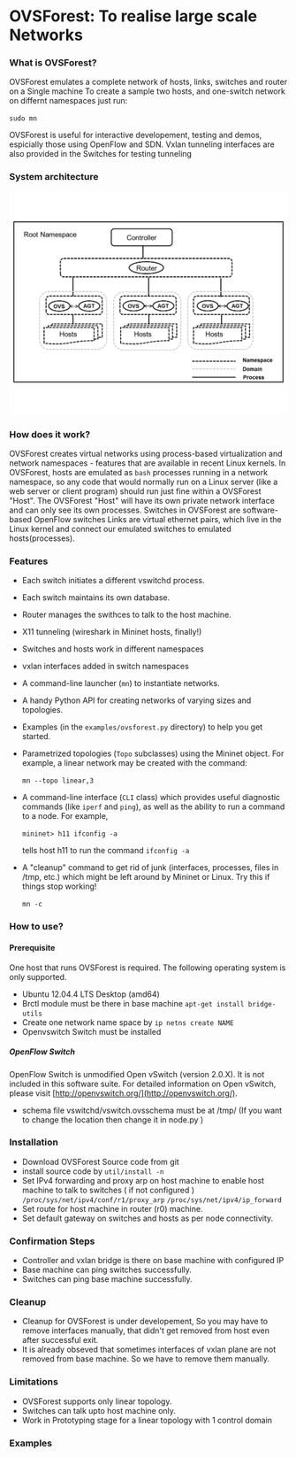 OVSForest: To realise large scale Networks
========================================================

### What is OVSForest?

OVSForest emulates a complete network of hosts, links, switches and
router on a Single machine To create a sample two hosts, and one-switch
network on differnt namespaces just run:

 `sudo mn`

OVSForest is useful for interactive developement, testing and demos,
espicially those using OpenFlow and SDN. Vxlan tunneling interfaces 
are also provided in the Switches for testing tunneling

### System architecture
![System architecture](doc/architecture.png)


### How does it work?

OVSForest creates virtual networks using process-based virtualization
and network namespaces - features that are available in recent Linux
kernels.  In OVSForest, hosts are emulated as `bash` processes running in
a network namespace, so any code that would normally run on a Linux
server (like a web server or client program) should run just fine
within a OVSForest "Host".  The OVSForest "Host" will have its own private
network interface and can only see its own processes.  Switches in
OVSForest are software-based OpenFlow switches Links are virtual ethernet 
pairs, which live in the Linux kernel and connect our emulated switches 
to emulated hosts(processes).

### Features

* Each switch initiates a different vswitchd process.
* Each switch maintains its own database.
* Router manages the swithces to talk to the host machine.
* X11 tunneling (wireshark in Mininet hosts, finally!)
* Switches and hosts work in different namespaces
* vxlan interfaces added in switch namespaces

* A command-line launcher (`mn`) to instantiate networks.

* A handy Python API for creating networks of varying sizes and
  topologies.

* Examples (in the `examples/ovsforest.py` directory) to help you get started.


* Parametrized topologies (`Topo` subclasses) using the Mininet
  object.  For example, a linear network may be created with the
  command:

  `mn --topo linear,3`

* A command-line interface (`CLI` class) which provides useful
  diagnostic commands (like `iperf` and `ping`), as well as the
  ability to run a command to a node. For example,

  `mininet> h11 ifconfig -a`

  tells host h11 to run the command `ifconfig -a`

* A "cleanup" command to get rid of junk (interfaces, processes, files
  in /tmp, etc.) which might be left around by Mininet or Linux. Try
  this if things stop working!

  `mn -c`

### How to use?

#### Prerequisite

One host that runs OVSForest is required. 
The following operating system is only supported.

* Ubuntu 12.04.4 LTS Desktop (amd64)
* Brctl module must be there in base machine
  `apt-get install bridge-utils`
* Create one network name space by
   `ip netns create NAME`
* Openvswitch Switch must be installed

##### OpenFlow Switch

OpenFlow Switch is unmodified Open vSwitch (version 2.0.X). It is not
included in this software suite. For detailed information on Open
vSwitch, please visit [http://openvswitch.org/](http://openvswitch.org/).

* schema file vswitchd/vswitch.ovsschema must be at /tmp/ (If you want to
  change the location then change it in node.py )

### Installation

* Download OVSForest Source code from git
* install source code by 
  `util/install -n`
* Set IPv4 forwarding and proxy arp on host machine to enable host machine
to talk to switches ( if not configured )
   `/proc/sys/net/ipv4/conf/r1/proxy_arp`
   `/proc/sys/net/ipv4/ip_forward`
* Set route for host machine in router (r0) machine.
* Set default gateway on switches and hosts as per node connectivity.

### Confirmation Steps

* Controller and vxlan bridge is there on base machine with configured IP 
* Base machine can ping switches successfully.
* Switches can ping base machine successfully.

### Cleanup

* Cleanup for OVSForest is under developement, So you may have to remove
interfaces manually, that didn't get removed from host even after 
successful exit.
* It is already obseved that sometimes interfaces of vxlan plane are not
removed from base machine. So we have to remove them manually.

### Limitations

* OVSForest supports only linear topology.
* Switches can talk upto host machine only.
* Work in Prototyping stage for a linear topology with 1 control domain

### Examples

